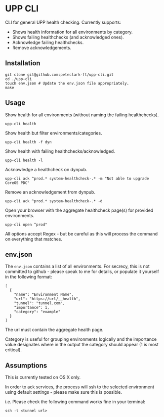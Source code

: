 # UPP CLI
CLI for general UPP health checking. Currently supports:
* Shows health information for all environments by category.
* Shows failing healthchecks (and acknowledged ones).
* Acknowledge failing healthchecks.
* Remove acknowledgements.

## Installation

```
git clone git@github.com:peteclark-ft/upp-cli.git
cd ./upp-cli
touch env.json # Update the env.json file appropriately.
make
```

## Usage

Show health for all environments (without naming the failing healthchecks).

```
upp-cli health
```

Show health but filter environments/categories.

```
upp-cli health -f dyn
```

Show health with failing healthchecks/acknowledged.

```
upp-cli health -l
```

Acknowledge a healthcheck on dynpub.

```
upp-cli ack ^prod.* system-healthcheck-.* -m "Not able to upgrade CoreOS PDC"
```

Remove an acknowledgement from dynpub.

```
upp-cli ack ^prod.* system-healthcheck-.* -d
```

Open your browser with the aggregate healthcheck page(s) for provided environments.

```
upp-cli open ^prod"
```

All options accept Regex - but be careful as this will process the command on everything that matches.

## env.json

The `env.json` contains a list of all environments. For secrecy, this is not committed to github - please speak to me for details, or populate it yourself in the following format:

```
[
  {
    "name": "Environment Name",
    "url": "https://url/__health",
    "tunnel": "tunnel.com",
    "importance": 1,
    "category": "example"
  }
]
```

The url must contain the aggregate health page.

Category is useful for grouping environments logically and the importance value designates where in the output the category should appear (1 is most critical).

## Assumptions

This is currently tested on OS X only.

In order to ack services, the process will ssh to the selected environment using default settings - please make sure this is possible.

i.e. Please check the following command works fine in your terminal:

```
ssh -t <tunnel url>
```
